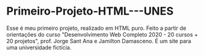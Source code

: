 # Primeiro-Projeto-HTML---UNES
Esse é meu primeiro projeto, realizado em HTML puro. Feito a partir de orientações do curso "Desenvolvimento Web Completo 2020 - 20 cursos + 20 projetos", prof. Jorge Sant Ana e Jamilton Damasceno. É um site para uma universidade fictícia.
